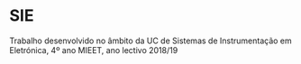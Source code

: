 # SIE
Trabalho desenvolvido no âmbito da UC de Sistemas de Instrumentação em Eletrónica, 4º ano MIEET, ano lectivo 2018/19
